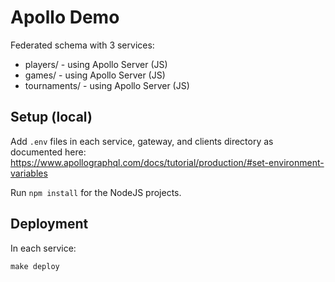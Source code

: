 # Apollo Demo

Federated schema with 3 services:

 * players/ - using Apollo Server (JS)
 * games/ - using Apollo Server (JS)
 * tournaments/ - using Apollo Server (JS)

## Setup (local)

Add `.env` files in each service, gateway, and clients directory as documented here:
    https://www.apollographql.com/docs/tutorial/production/#set-environment-variables

Run `npm install` for the NodeJS projects. 

## Deployment

In each service:

```make deploy```